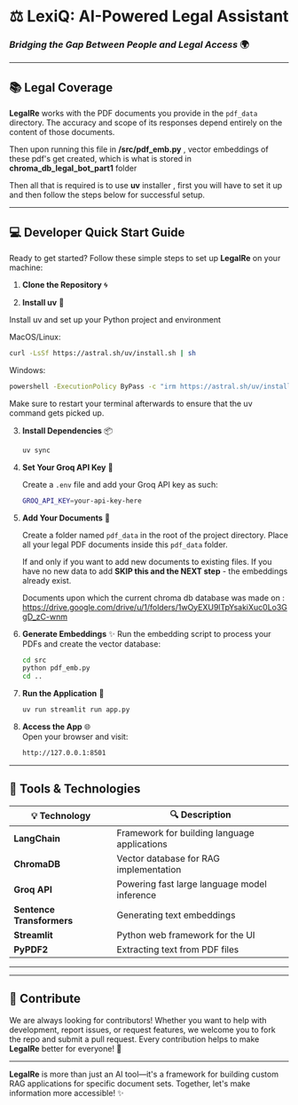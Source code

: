 # ⚖️ **LexiQ: AI-Powered Legal Assistant**

### _Bridging the Gap Between People and Legal Access_ 🌍

---

## 📚 **Legal Coverage**

**LegalRe** works with the PDF documents you provide in the `pdf_data` directory. The accuracy and scope of its responses depend entirely on the content of those documents.

Then upon running this file in **/src/pdf_emb.py** , vector embeddings of these pdf's get created, which is what is stored in **chroma_db_legal_bot_part1** folder

Then all that is required is to use **uv** installer , first you will have to set it up and then follow the steps below for successful setup.

---

## 💻 **Developer Quick Start Guide**

Ready to get started? Follow these simple steps to set up **LegalRe** on your machine:

1. **Clone the Repository** 🌀

2. **Install uv** 📂

  Install uv and set up your Python project and environment

   MacOS/Linux:

   ```bash
   curl -LsSf https://astral.sh/uv/install.sh | sh
   ```

   Windows:

   ```bash
   powershell -ExecutionPolicy ByPass -c "irm https://astral.sh/uv/install.ps1 | iex"
   ```

   Make sure to restart your terminal afterwards to ensure that the uv command gets picked up.

3. **Install Dependencies** 📦

   ```bash
   uv sync
   ```

4. **Set Your Groq API Key** 🔑

   Create a  `.env` file and add your Groq API key as such:

   ```bash
   GROQ_API_KEY=your-api-key-here
   ```

   

5. **Add Your Documents** 📄

   Create a folder named `pdf_data` in the root of the project directory.
   Place all your legal PDF documents inside this `pdf_data` folder.

   If and only if you want to add new documents to existing files. 
   If you have no new data to add **SKIP this and the NEXT step** - the embeddings already exist.
   
   Documents upon which the current chroma db database was made on : 
   https://drive.google.com/drive/u/1/folders/1wOyEXU9lTpYsakiXuc0Lo3GgD_zC-wnm

7. **Generate Embeddings** ✨
   Run the embedding script to process your PDFs and create the vector database:

   ```bash
   cd src
   python pdf_emb.py
   cd ..
   ```

8. **Run the Application** 🚀

   ```bash
   uv run streamlit run app.py
   ```

9. **Access the App** 🌐  
   Open your browser and visit:
   ```bash
   http://127.0.0.1:8501
   ```

---

## 🔧 **Tools & Technologies**

| 💡 **Technology**         | 🔍 **Description**                           |
| ------------------------- | -------------------------------------------- |
| **LangChain**             | Framework for building language applications |
| **ChromaDB**              | Vector database for RAG implementation       |
| **Groq API**              | Powering fast large language model inference |
| **Sentence Transformers** | Generating text embeddings                   |
| **Streamlit**             | Python web framework for the UI              |
| **PyPDF2**                | Extracting text from PDF files               |

---

---

## 🤝 **Contribute**

We are always looking for contributors! Whether you want to help with development, report issues, or request features, we welcome you to fork the repo and submit a pull request. Every contribution helps to make **LegalRe** better for everyone! 🚀

---

**LegalRe** is more than just an AI tool—it's a framework for building custom RAG applications for specific document sets. Together, let's make information more accessible! ✨
